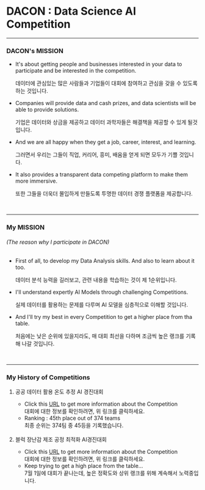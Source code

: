 <h1>DACON : Data Science AI Competition</h1>



<hr>

### DACON's MISSION

- It's about getting people and businesses interested in your data to participate and be interested in the competition.

  데이터에 관심있는 많은 사람들과 기업들이 대회에 참여하고 관심을 갖을 수 있도록 하는 것입니다.

- Companies will provide data and cash prizes, and data scientists will be able to provide solutions.

  기업은 데이터와 상금을 제공하고 데이터 과학자들은 해결책을 제공할 수 있게 될것입니다.

- And we are all happy when they get a job, career, interest, and learning.

  그러면서 우리는 그들이 직업, 커리어, 흥미, 배움을 얻게 되면 모두가 기쁠 것입니다.

- It also provides a transparent data competing platform to make them more immersive.

  또한 그들을 더욱더 몰입하게 만들도록 투명한 데이터 경쟁 플랫폼을 제공합니다.

  <br>

  

<hr>
<h3>My MISSION</h3><h6>(The reason why I participate in DACON)</h6>

- First of all, to develop my Data Analysis skills. And also to learn about it too.

  데이터 분석 능력을 길러보고, 관련 내용을 학습하는 것이 제 1순위입니다.

- I'll understand expertly AI Models through challenging Competitions.

  실제 데이터를 활용하는 문제를 다루며 AI 모델을 심층적으로 이해할 것입니다.
  
- And I'll try my best in every Competition to get a higher place from tha table.

  처음에는 낮은 순위에 있을지라도, 매 대회 최선을 다하며 조금씩 높은 랭크를 기록해 나갈 것입니다.
  
  <br>

<hr>

<h3>My History of Competitions</h3>

<ol>
    <li>공공 데이터 활용 온도 추정 AI 경진대회</li>
    <ul>
        <li>Click this <a href="https://dacon.io/competitions/official/235584/overview/">
            URL</a> to get more information about the Competition</li>
        대회에 대한 정보를 확인하려면, 위 링크를 클릭하세요.
        <li>Ranking : 45th place out of 374 teams</li>
        최종 순위는 374팀 중 45등을 기록했습니다.
    </ul>
    <br>
    <li>블럭 장난감 제조 공정 최적화 AI경진대회</li>
    <ul>
        <li>Click this <a href="https://dacon.io/competitions/official/235612/overview/">
            URL</a> to get more information about the Competition</li>
        대회에 대한 정보를 확인하려면, 위 링크를 클릭하세요.
        <li>Keep trying to get a high place from the table...</li>
        7월 1일에 대회가 끝나는데, 높은 정확도와 상위 랭크를 위해 계속해서 노력중입니다.
    </ul>
</ol>
